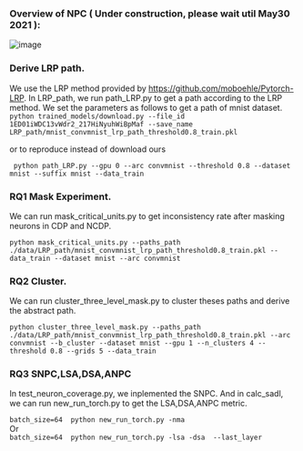 ### Overview of NPC ( Under construction, please wait util May30 2021 ):
![image](https://user-images.githubusercontent.com/26337247/118444619-f491d800-b71f-11eb-8947-a7deb62db2da.png)


### Derive LRP path.
We use the LRP method provided by https://github.com/moboehle/Pytorch-LRP.
In LRP_path, we run path_LRP.py to get a path according to the LRP method.
We set the parameters as follows to get a path of mnist dataset.
`python trained_models/download.py --file_id 1ED01iWDC13vWdr2_217HiNyuhWiBpMaf --save_name LRP_path/mnist_convmnist_lrp_path_threshold0.8_train.pkl`


or to reproduce instead of download ours  

` python path_LRP.py --gpu 0 --arc convmnist --threshold 0.8 --dataset mnist --suffix mnist --data_train`


### RQ1 Mask Experiment.
We can run mask_critical_units.py to get inconsistency rate after masking neurons in CDP and NCDP.

`python mask_critical_units.py --paths_path ./data/LRP_path/mnist_convmnist_lrp_path_threshold0.8_train.pkl --data_train --dataset mnist --arc convmnist`

### RQ2 Cluster.
We can run cluster_three_level_mask.py to cluster theses paths and derive the abstract path.

`python cluster_three_level_mask.py --paths_path ./data/LRP_path/mnist_convmnist_lrp_path_threshold0.8_train.pkl --arc convmnist --b_cluster --dataset mnist --gpu 1 --n_clusters 4 --threshold 0.8 --grids 5 --data_train`

### RQ3 SNPC,LSA,DSA,ANPC
In test_neuron_coverage.py, we inplemented the SNPC. And in calc_sadl, we can run new_run_torch.py to get the LSA,DSA,ANPC metric.

`batch_size=64  python new_run_torch.py -nma ` </br>
Or</br>
`batch_size=64  python new_run_torch.py -lsa -dsa  --last_layer`</br>
